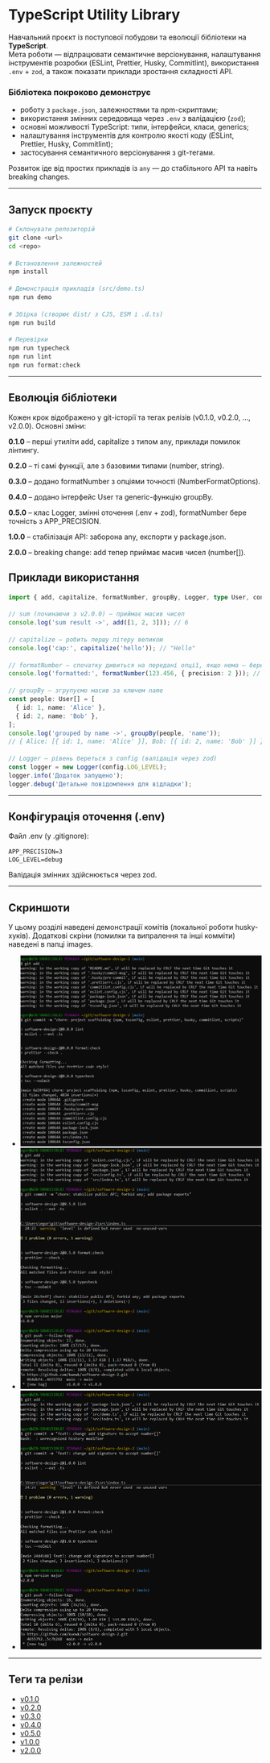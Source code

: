 # TypeScript Utility Library

Навчальний проєкт із поступової побудови та еволюції бібліотеки на **TypeScript**.  
Мета роботи — відпрацювати семантичне версіонування, налаштування інструментів розробки (ESLint, Prettier, Husky, Commitlint), використання `.env` + `zod`, а також показати приклади зростання складності API.

### Бібліотека покроково демонструє
- роботу з `package.json`, залежностями та npm-скриптами;
- використання змінних середовища через `.env` з валідацією (`zod`);
- основні можливості TypeScript: типи, інтерфейси, класи, generics;
- налаштування інструментів для контролю якості коду (ESLint, Prettier, Husky, Commitlint);
- застосування семантичного версіонування з git-тегами.

Розвиток іде від простих прикладів із `any` — до стабільного API та навіть breaking changes.

---

## Запуск проєкту

```bash
# Склонувати репозиторій
git clone <url>
cd <repo>

# Встановлення залежностей
npm install

# Демонстрація прикладів (src/demo.ts)
npm run demo

# Збірка (створює dist/ з CJS, ESM і .d.ts)
npm run build

# Перевірки
npm run typecheck
npm run lint
npm run format:check
```
---
## Еволюція бібліотеки
Кожен крок відображено у git-історії та тегах релізів (v0.1.0, v0.2.0, …, v2.0.0).
Основні зміни:

**0.1.0** – перші утиліти add, capitalize з типом any, приклади помилок лінтингу.

**0.2.0** – ті самі функції, але з базовими типами (number, string).

**0.3.0** – додано formatNumber з опціями точності (NumberFormatOptions).

**0.4.0** – додано інтерфейс User та generic-функцію groupBy<T>.

**0.5.0** – клас Logger, змінні оточення (.env + zod), formatNumber бере точність з APP_PRECISION.

**1.0.0** – стабілізація API: заборона any, експорти у package.json.

**2.0.0** – breaking change: add тепер приймає масив чисел (number[]).


## Приклади використання
``` ts
import { add, capitalize, formatNumber, groupBy, Logger, type User, config } from '@egor/utils';

// sum (починаючи з v2.0.0) — приймає масив чисел
console.log('sum result ->', add([1, 2, 3])); // 6

// capitalize — робить першу літеру великою
console.log('cap:', capitalize('hello')); // "Hello"

// formatNumber — спочатку дивиться на передані опції, якщо нема — бере з .env
console.log('formatted:', formatNumber(123.456, { precision: 2 })); // "123.46"

// groupBy — згрупуємо масив за ключем name
const people: User[] = [
  { id: 1, name: 'Alice' },
  { id: 2, name: 'Bob' },
];
console.log('grouped by name ->', groupBy(people, 'name'));
// { Alice: [{ id: 1, name: 'Alice' }], Bob: [{ id: 2, name: 'Bob' }] }

// Logger — рівень береться з config (валідація через zod)
const logger = new Logger(config.LOG_LEVEL);
logger.info('Додаток запущено');
logger.debug('Детальне повідомлення для відладки');
```

---
## Конфігурація оточення (.env)
Файл .env (у .gitignore):
``` env
APP_PRECISION=3
LOG_LEVEL=debug
```
Валідація змінних здійснюється через zod.

---

## Скриншоти
У цьому розділі наведені демонстрації комітів (локальної роботи husky-хуків). Додаткові скріни (помилки та випралення та інші комміти) наведені в папці images.
- ![First commit](screenshots/0.0.0%20коміт.png)
- ![1.0.0 commit](screenshots/1.0.0%20коміт.png)
- ![2.0.0 commit](screenshots/2.0.0%20коміт.png)

---

## Теги та релізи
- [v0.1.0](https://github.com/kwewk/software-design-2/releases/tag/v0.1.0)
- [v0.2.0](https://github.com/kwewk/software-design-2/releases/tag/v0.2.0)
- [v0.3.0](https://github.com/kwewk/software-design-2/releases/tag/v0.3.0)
- [v0.4.0](https://github.com/kwewk/software-design-2/releases/tag/v0.4.0)
- [v0.5.0](https://github.com/kwewk/software-design-2/releases/tag/v0.5.0)
- [v1.0.0](https://github.com/kwewk/software-design-2/releases/tag/v1.0.0)
- [v2.0.0](https://github.com/kwewk/software-design-2/releases/tag/v2.0.0)
